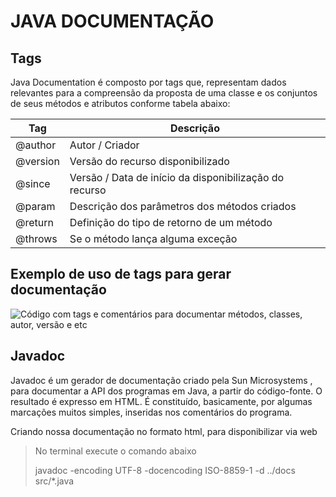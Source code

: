 # JAVA DOCUMENTAÇÃO

## Tags

Java Documentation é composto por tags que, representam dados relevantes para a compreensão da proposta de uma classe e os conjuntos de seus métodos e atributos conforme tabela abaixo:

| **Tag**    | **Descrição** |
| -------- | ------- |
| @author  | Autor / Criador |
| @version | Versão do recurso disponibilizado |
| @since | Versão / Data de início da disponibilização do recurso |
| @param | Descrição dos parâmetros dos métodos criados |
| @return | Definição do tipo de retorno de um método |
| @throws | Se o método lança alguma exceção |


## Exemplo de uso de tags para gerar documentação
![Código com tags e comentários para documentar métodos, classes, autor, versão e etc](/assets/images/tags-documentacao.png "Classe Calculadora documentação")

## Javadoc

Javadoc é um gerador de documentação criado pela Sun Microsystems , para documentar a API dos programas em Java, a partir do código-fonte. O resultado é expresso em HTML. É constituído, basicamente, por algumas marcações muitos simples, inseridas nos comentários do programa.

Criando nossa documentação no formato html, para disponibilizar via web

> No terminal execute o comando abaixo
>
> javadoc -encoding UTF-8 -docencoding ISO-8859-1  -d ../docs  src/*.java


